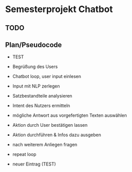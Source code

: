 # Semesterprojekt Chatbot

## TODO

## Plan/Pseudocode

- TEST
- Begrüßung des Users
- Chatbot loop, user input einlesen
- Input mit NLP zerlegen
- Satzbestandteile analysieren
- Intent des Nutzers ermitteln
- mögliche Antwort aus vorgefertigten Texten auswählen
- Aktion durch User bestätigen lassen
- Aktion durchführen & Infos dazu ausgeben
- nach weiterem Anliegen fragen
- repeat loop

- neuer Eintrag (TEST)
